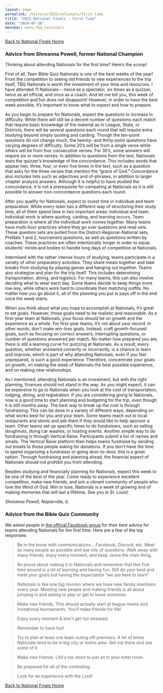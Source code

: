 ```yaml
---
layout: page
permalink: /history/2025/nationals/first-time
title: "2025 National Finals - First Time"
date: "2024-07-26"
menubar: menu_tbq_nationals
---
```


<a href="{% link _pages/history/2025/nationals/index.md %}" class="button is-primary">Back to National Finals Home</a>

### Advice from Shreanna Powell, former National Champion

Thinking about attending Nationals for the first time? Here’s the scoop!

First of all, Teen Bible Quiz Nationals is one of the best weeks of the year! From the competition to seeing old friends to new experiences to the trip itself, TBQ Nationals is worth the investment of your time and resources. I have attended 11 Nationals---twice as a spectator, six times as a quizzer, twice as an official, and once as a coach. And let me tell you, this week of competition and fun does not disappoint! However, in order to have the best week possible, it’s important to know what to expect and how to prepare.

​As you begin to prepare for Nationals, expect the questions to increase in difficulty. While there will still be a decent number of questions each match that require basic knowledge of the material as in League, State, or Districts, there will be several questions each round that will require extra studying beyond simply quoting and carding. Though the ten-point questions do not change much, the twenty- and thirty-point questions have varying degrees of difficulty. Some 20’s will be from a single verse while others will be from four consecutive verses. For 30’s, some answers will require six or more verses. In addition to questions from the text, Nationals tests the quizzer’s knowledge of the concordance. This includes words that appear two, three, four, or even five times in the text, such as a question that asks for the three verses that mention the “grace of God.” Concordance also includes lists such as adjectives and of-phrases, in addition to larger chapter analysis answers. Although it is helpful to have studied the concordance, it is not a prerequisite for competing at Nationals as it is still possible to answer non-concordance questions each round.

​After you qualify for Nationals, expect to invest time in individual and team preparation. While every team has a different way of structuring their study time, all of them spend time in two important areas: individual and team. Individual work is where quoting, carding, and learning occurs. Team preparation is where all the individual work comes together. Many teams have multi-hour practices where they go over questions and read sets. These question sets are pulled from the District-Regional-National sets, PreNats 1 and 2, tournament questions, as well as questions written by coaches. These practices are often intentionally longer in order to equip students’ minds and bodies to handle long days of competition at Nationals.

Intermixed with the rather intense hours of studying, teams participate in a variety of other preparatory activities. They share meals together and take breaks from studying by playing games and hanging out together. Teams also strategize and plan for the trip itself. This includes determining transportation, dining, and logistics. For many teams, this can also involve deciding what to wear each day. Some teams decide to keep things more low-key, while others work hard to coordinate their matching outfits. No matter how you go about it, all of the planning you put in pays off in the end once the week starts.

When you think about what you hope to accomplish at Nationals, it’s great to set goals. However, those goals need to be realistic and reasonable. As a first-year team at Nationals, your focus should be on growth and the experience as a whole. For first-year teams, it’s not about your record. In other words, don’t make win-loss goals. Instead, craft growth-focused goals, such as focusing on correct answers, interrupting questions, or number of questions answered per match. No matter how prepared you are, there is still a learning curve for quizzing at Nationals. As a result, every question, whether answered correctly or incorrectly, is a chance to learn and improve, which is part of why attending Nationals, even if you feel unprepared, is such a good experience. Therefore, concentrate your goals on growth, on making the week of Nationals the best possible experience, and on making new relationships.

As I mentioned, attending Nationals is an investment, but with the right planning, finances should not stand in the way. As you might expect, it can be expensive to go to Nationals when you look at the cost of transportation, lodging, dining, and registration. If you are considering going to Nationals, now is a good time to start planning and budgeting for the trip, even though it is still months away. The best way to break up the cost is through fundraising. This can be done in a variety of different ways, depending on what works best for you and your team. Some teams reach out to local restaurants and stores and ask them if they would like to help sponsor a team. Other teams set up specific times to do fundraisers, such as selling doughnuts, doing car washes, or hosting events. Another simple way to do fundraising is through Vertical Raise. Participants submit a list of names and emails. The Vertical Raise platform then helps teams fundraise by sending out emails to those people asking for donations. If you don’t have the time to spend organizing a fundraiser or going door-to-door, this is a great option. Through fundraising and planning ahead, the financial aspect of Nationals should not prohibit you from attending.

Besides studying and financially planning for Nationals, expect this week to be one of the best of the year. Come ready to experience excellent competition, make new friends, and join a vibrant community of people who love the Word of God. Win or lose, Nationals is a week of growing and of making memories that will last a lifetime. See you in St. Louis!

_Shreanna Powell, Napierville, IL_

### Advice from the Bible Quiz Community

We asked people in [the official Facebook group](https://www.facebook.com/groups/agbiblequiz/posts/7232432523460542/) for their best advice for teams attending Nationals for the first time. Here are a few of the top responses:

> Be in the know with communications....Facebook, Discord, etc. Meet as many people as possible and ask lots of questions. Walk away with many friends, enjoy every moment, and keep Jesus the main thing.

> Be proud about making it to Nationals and remember that this first time around is a lot of learning and having fun. Still do your best and meet your goals but having the expectation “we are here to learn”

> Nationals is like one big reunion where we have new family members every year. Meeting new people and making friends is all about jumping in and asking to play or get to know someone.

> Make new friends. This should actually start at league meets and invitational tournaments. You'll make friends for life!

> Enjoy every moment & don't get too stressed.

> Remember to have fun!

> Try to plan at least one team outing off-premises. A lot of times Nationals tend to be in big city or metro area. Get out there and see some of it.

> Make new friends. Life's too short to just sit in your hotel room.

> Be prepared for all of the contesting.

> Look for an experience with the Lord!

<a href="{% link _pages/history/2025/nationals/index.md %}" class="button is-primary">Back to National Finals Home</a>
